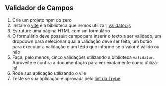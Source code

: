 ## Validador de Campos

1. Crie um projeto npm do zero
2. Instale o [vite](https://vitejs.dev/) e a biblioteca que iremos utilizar: [validator.js](https://www.npmjs.com/package/validator)
3. Estruture uma página HTML com um formulário
4. O formulário deve possuir: campo para inserir o texto a ser validado, um dropdown para selecionar qual a validação deve ser feita, um botão para executar a validação e um texto que informe se o valor é válido ou não
5. Faça, pelo menos, cinco validações utilizando a biblioteca `validator`. Aproveite e confira a documentação para ver exatamente como utilizá-la!
6. Rode sua aplicação utilizando o vite
7. Teste se sua aplicação é aprovada pelo [lint da Trybe](https://www.npmjs.com/package/eslint-config-trybe-frontend)
